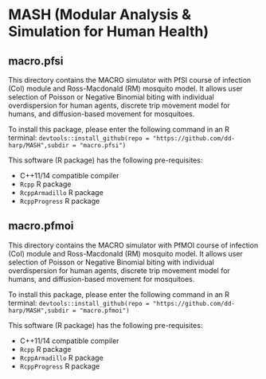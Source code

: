 # MASH (Modular Analysis & Simulation for Human Health)

## macro.pfsi

This directory contains the MACRO simulator with PfSI course of infection (CoI) module and Ross-Macdonald (RM) mosquito model. It allows user selection of Poisson or Negative Binomial biting with individual overdispersion for human agents, discrete trip movement model for humans, and diffusion-based movement for mosquitoes. 

To install this package, please enter the following command in an R terminal: `devtools::install_github(repo = "https://github.com/dd-harp/MASH",subdir = "macro.pfsi")`

This software (R package) has the following pre-requisites:
  * C++11/14 compatible compiler
  * `Rcpp` R package
  * `RcppArmadillo` R package
  * `RcppProgress` R package

## macro.pfmoi

This directory contains the MACRO simulator with PfMOI course of infection (CoI) module and Ross-Macdonald (RM) mosquito model. It allows user selection of Poisson or Negative Binomial biting with individual overdispersion for human agents, discrete trip movement model for humans, and diffusion-based movement for mosquitoes. 

To install this package, please enter the following command in an R terminal: `devtools::install_github(repo = "https://github.com/dd-harp/MASH",subdir = "macro.pfmoi")`

This software (R package) has the following pre-requisites:
  * C++11/14 compatible compiler
  * `Rcpp` R package
  * `RcppArmadillo` R package
  * `RcppProgress` R package
